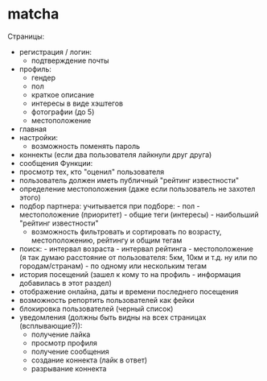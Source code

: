 # matcha
Страницы:
  - регистрация / логин:
      - подтверждение почты
  - профиль:
      - гендер
      - пол
      - краткое описание
      - интересы в виде хэштегов
      - фотографии (до 5)
      - местоположение
  - главная
  - настройки:
      - возможность поменять пароль
  - коннекты (если два пользователя лайкнули друг друга)
  - сообщения
Функции:
  - просмотр тех, кто "оценил" пользователя
  - пользователь должен иметь публичный "рейтинг известности"
  - определение местоположения (даже если пользователь не захотел этого)
  - подбор партнера:
      учитывается при подборе:
        - пол
        - местоположение (приоритет)
        - общие теги (интересы)
        - наибольший "рейтинг известности"
      - возможность фильтровать и сортировать по возрасту, местоположению, рейтингу и общим тегам
  - поиск:
        - интервал возраста
        - интервал рейтинга
        - местоположение (я так думаю расстояние от пользователя: 5км, 10км и т.д. ну или по городам/странам)
        - по одному или нескольким тегам
  - история посещений (зашел к кому то на профиль - информация добавилась в этот раздел)
  - отображение онлайна, даты и времени последнего посещения
  - возможность репортить пользователей как фейки
  - блокировка пользователей (черный список)
  - уведомления (должны быть видны на всех страницах (всплывающие?)):
      - получение лайка
      - просмотр профиля
      - получение сообщения
      - создание коннекта (лайк в ответ)
      - разрывание коннекта
